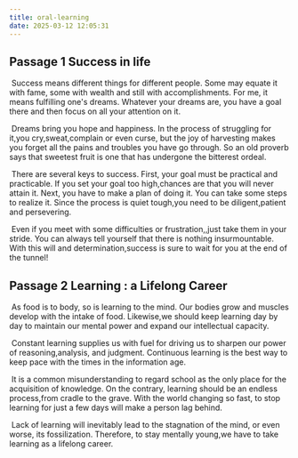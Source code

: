 ```yaml
---
title: oral-learning
date: 2025-03-12 12:05:31
---
```


## Passage 1 Success in life

​	Success means different things for different people. Some may equate it with fame, some with wealth and still with accomplishments. For me, it means fulfilling one's dreams. Whatever your dreams are, you have a goal there and then focus on all your attention on it.

​	Dreams bring you hope and happiness. In the process of struggling for it,you cry,sweat,complain or even curse, but the joy of harvesting makes you forget  all the pains and troubles you have go through. So an old proverb says that sweetest fruit is one that has undergone the bitterest ordeal.

​	There are several keys to success. First, your goal must be practical and practicable. If you set your goal too high,chances are that you will never attain it. Next, you have to make a plan of doing it. You can take some steps to realize it. Since the process is quiet tough,you need to be diligent,patient and persevering.

​	Even if you meet with some difficulties or frustration,,just take them in your stride. You can always tell yourself that there is nothing insurmountable. With this will and determination,success is sure to wait for you at the end of the tunnel! 

## Passage 2	Learning : a Lifelong Career

​	As food is to body, so is learning to the mind. Our bodies grow and muscles develop with the intake of food. Likewise,we should keep learning day by day to maintain our mental power and expand our intellectual capacity.

​	Constant learning supplies us with fuel for driving us to sharpen our power of reasoning,analysis, and judgment. Continuous learning is the best way to keep pace with the times in the information age.	

​	It is a common misunderstanding to regard school as the only place for the acquisition of knowledge. On the contrary, learning should be an endless process,from cradle to the grave. With the world changing so fast, to stop learning for just a few days will make a person lag behind.

​	Lack of learning will inevitably lead to the stagnation of the mind, or even worse, its fossilization. Therefore, to stay mentally young,we have to take learning as a lifelong career.
